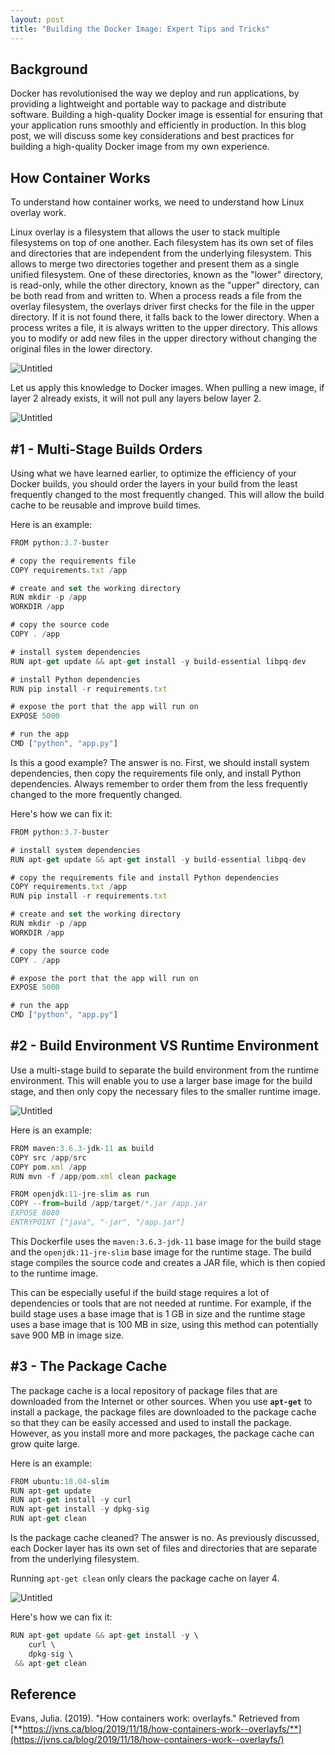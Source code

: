 ```yaml
---
layout: post
title: "Building the Docker Image: Expert Tips and Tricks"
---
```

## Background

Docker has revolutionised the way we deploy and run applications, by providing a lightweight and portable way to package and distribute software. Building a high-quality Docker image is essential for ensuring that your application runs smoothly and efficiently in production. In this blog post, we will discuss some key considerations and best practices for building a high-quality Docker image from my own experience. 

## How Container Works

To understand how container works, we need to understand how Linux overlay work. 

Linux overlay is a filesystem that allows the user to stack multiple filesystems on top of one another. Each filesystem has its own set of files and directories that are independent from the underlying filesystem. This allows to merge two directories together and present them as a single unified filesystem. One of these directories, known as the "lower" directory, is read-only, while the other directory, known as the "upper" directory, can be both read from and written to. When a process reads a file from the overlay filesystem, the overlays driver first checks for the file in the upper directory. If it is not found there, it falls back to the lower directory. When a process writes a file, it is always written to the upper directory. This allows you to modify or add new files in the upper directory without changing the original files in the lower directory. 

![Untitled](../images/dockerimages/1.png)

Let us apply this knowledge to Docker images. When pulling a new image, if layer 2 already exists, it will not pull any layers below layer 2.

![Untitled](../images/dockerimages/2.png)

## #1 - M**ulti-Stage Builds Orders**

Using what we have learned earlier, to optimize the efficiency of your Docker builds, you should order the layers in your build from the least frequently changed to the most frequently changed. This will allow the build cache to be reusable and improve build times.

Here is an example:

```jsx
FROM python:3.7-buster

# copy the requirements file 
COPY requirements.txt /app

# create and set the working directory
RUN mkdir -p /app
WORKDIR /app

# copy the source code
COPY . /app

# install system dependencies
RUN apt-get update && apt-get install -y build-essential libpq-dev

# install Python dependencies
RUN pip install -r requirements.txt

# expose the port that the app will run on
EXPOSE 5000

# run the app
CMD ["python", "app.py"]
```

Is this a good example? The answer is no. First, we should install system dependencies, then copy the requirements file only, and install Python dependencies. Always remember to order them from the less frequently changed  to the more frequently changed.

Here's how we can fix it:

```jsx
FROM python:3.7-buster

# install system dependencies
RUN apt-get update && apt-get install -y build-essential libpq-dev

# copy the requirements file and install Python dependencies
COPY requirements.txt /app
RUN pip install -r requirements.txt

# create and set the working directory
RUN mkdir -p /app
WORKDIR /app

# copy the source code
COPY . /app

# expose the port that the app will run on
EXPOSE 5000

# run the app
CMD ["python", "app.py"]
```

## #2 - Build Environment VS Runtime Environment

Use a multi-stage build to separate the build environment from the runtime environment. This will enable you to use a larger base image for the build stage, and then only copy the necessary files to the smaller runtime image. 

![Untitled](../images/dockerimages/3.png)

Here is an example:

```jsx
FROM maven:3.6.3-jdk-11 as build
COPY src /app/src
COPY pom.xml /app
RUN mvn -f /app/pom.xml clean package

FROM openjdk:11-jre-slim as run
COPY --from=build /app/target/*.jar /app.jar
EXPOSE 8080
ENTRYPOINT ["java", "-jar", "/app.jar"]
```

This Dockerfile uses the `maven:3.6.3-jdk-11` base image for the build stage and the `openjdk:11-jre-slim` base image for the runtime stage. The build stage compiles the source code and creates a JAR file, which is then copied to the runtime image. 

This can be especially useful if the build stage requires a lot of dependencies or tools that are not needed at runtime. For example, if the build stage uses a base image that is 1 GB in size and the runtime stage uses a base image that is 100 MB in size, using this method can potentially save 900 MB in image size.

## #3 - The Package Cache

The package cache is a local repository of package files that are downloaded from the Internet or other sources. When you use **`apt-get`** to install a package, the package files are downloaded to the package cache so that they can be easily accessed and used to install the package. However, as you install more and more packages, the package cache can grow quite large.

Here is an example:

```jsx
FROM ubuntu:18.04-slim
RUN apt-get update 
RUN apt-get install -y curl 
RUN apt-get install -y dpkg-sig 
RUN apt-get clean 
```

Is the package cache cleaned? The answer is no. As previously discussed, each Docker layer has its own set of files and directories that are separate from the underlying filesystem.

Running `apt-get clean` only clears the package cache on layer 4.

![Untitled](../images/dockerimages/4.png)

Here's how we can fix it:

```jsx
RUN apt-get update && apt-get install -y \
    curl \
    dpkg-sig \
 && apt-get clean
```

## Reference

Evans, Julia. (2019). "How containers work: overlayfs." Retrieved from [**https://jvns.ca/blog/2019/11/18/how-containers-work--overlayfs/**](https://jvns.ca/blog/2019/11/18/how-containers-work--overlayfs/)

